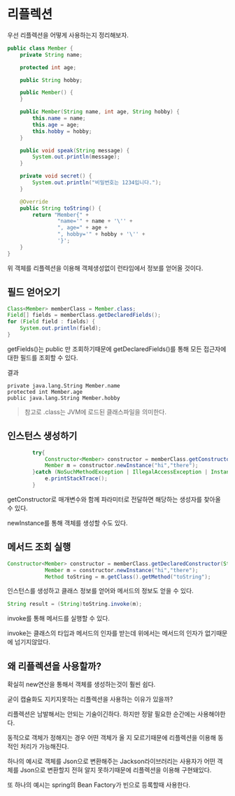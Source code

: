 리플렉션
=

우선 리플렉션을 어떻게 사용하는지 정리해보자.

```java
public class Member {
    private String name;

    protected int age;

    public String hobby;

    public Member() {
    }

    public Member(String name, int age, String hobby) {
        this.name = name;
        this.age = age;
        this.hobby = hobby;
    }

    public void speak(String message) {
        System.out.println(message);
    }

    private void secret() {
        System.out.println("비밀번호는 1234입니다.");
    }

    @Override
    public String toString() {
        return "Member{" +
                "name='" + name + '\'' +
                ", age=" + age +
                ", hobby='" + hobby + '\'' +
                '}';
    }
}

```

위 객체를 리플렉션을 이용해 객체생성없이 런타임에서 정보를 얻어올 것이다.

## 필드 얻어오기

```java
Class<Member> memberClass = Member.class;
Field[] fields = memberClass.getDeclaredFields();
for (Field field : fields) {
    System.out.println(field);
}
```

getFields()는 public 만 조회하기때문에 getDeclaredFields()를 통해 모든 접근자에대한 필드를 조회할 수 있다.

결과
    
    private java.lang.String Member.name
    protected int Member.age
    public java.lang.String Member.hobby

> 참고로 .class는 JVM에 로드된 클래스파일을 의미한다. 

## 인스턴스 생성하기

```java
        try{
            Constructor<Member> constructor = memberClass.getConstructor(String.class, String.class);
            Member m = constructor.newInstance("hi","there");
        }catch (NoSuchMethodException | IllegalAccessException | InstantiationException | InvocationTargetException e){
            e.printStackTrace();
        }
```

getConstructor로 매개변수와 함께 파라미터로 전달하면 해당하는 생성자를 찾아올 수 있다.

newInstance를 통해 객체를 생성할 수도 있다.

## 메서드 조회 실행

```java
Constructor<Member> constructor = memberClass.getDeclaredConstructor(String.class, String.class);
            Member m = constructor.newInstance("hi","there");
            Method toString = m.getClass().getMethod("toString");
```

인스턴스를 생성하고 클래스 정보를 얻어와 메서드의 정보도 얻을 수 있다.

```java
String result = (String)toString.invoke(m);
```

invoke를 통해 메서드를 실행할 수 있다.

invoke는 클래스의 타입과 메서드의 인자를 받는데 위에서는 메서드의 인자가 없기때문에 넘기지않았다.

## 왜 리플렉션을 사용할까?

확실히 new연산을 통해서 객체를 생성하는것이 훨씬 쉽다.

굳이 캡슐화도 지키지못하는 리플렉션을 사용하는 이유가 있을까?

리플렉션은 남발해서는 안되는 기술이긴하다. 하지만 정말 필요한 순간에는 사용해야한다.

동적으로 객체가 정해지는 경우 어떤 객체가 올 지 모르기때문에 리플렉션을 이용해 동적인 처리가 가능해진다.

하나의 예시로 객체를 Json으로 변환해주는 Jackson라이브러리는 사용자가 어떤 객체를 Json으로 변환할지 전혀 알지 못하기때문에 리플렉션을 이용해 구현돼있다.

또 하나의 예시는 spring의 Bean Factory가 빈으로 등록할때 사용한다.